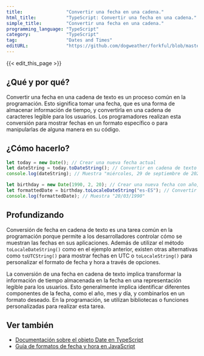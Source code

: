 ```yaml
---
title:                "Convertir una fecha en una cadena."
html_title:           "TypeScript: Convertir una fecha en una cadena."
simple_title:         "Convertir una fecha en una cadena."
programming_language: "TypeScript"
category:             "TypeScript"
tag:                  "Dates and Times"
editURL:              "https://github.com/dogweather/forkful/blob/master/content/es/typescript/converting-a-date-into-a-string.md"
---
```


{{< edit_this_page >}}

## ¿Qué y por qué?

Convertir una fecha en una cadena de texto es un proceso común en la programación. Esto significa tomar una fecha, que es una forma de almacenar información de tiempo, y convertirla en una cadena de caracteres legible para los usuarios. Los programadores realizan esta conversión para mostrar fechas en un formato específico o para manipularlas de alguna manera en su código.

## ¿Cómo hacerlo?

```TypeScript
let today = new Date(); // Crear una nueva fecha actual
let dateString = today.toDateString(); // Convertir en cadena de texto
console.log(dateString); // Muestra "miércoles, 29 de septiembre de 2021"
```

```TypeScript
let birthday = new Date(1990, 2, 20); // Crear una nueva fecha con año, mes y día
let formattedDate = birthday.toLocaleDateString("es-ES"); // Convertir en formato de fecha localizado en español
console.log(formattedDate); // Muestra "20/03/1990"
```

## Profundizando

Conversión de fecha en cadena de texto es una tarea común en la programación porque permite a los desarrolladores controlar cómo se muestran las fechas en sus aplicaciones. Además de utilizar el método `toLocaleDateString()` como en el ejemplo anterior, existen otras alternativas como `toUTCString()` para mostrar fechas en UTC o `toLocaleString()` para personalizar el formato de fecha y hora a través de opciones.

La conversión de una fecha en cadena de texto implica transformar la información de tiempo almacenada en la fecha en una representación legible para los usuarios. Esto generalmente implica identificar diferentes componentes de la fecha, como el año, mes y día, y combinarlos en un formato deseado. En la programación, se utilizan bibliotecas o funciones personalizadas para realizar esta tarea.

## Ver también

- [Documentación sobre el objeto Date en TypeScript](https://www.typescriptlang.org/docs/handbook/release-notes/typescript-1-5.html#date-object)
- [Guía de formatos de fecha y hora en JavaScript](https://developer.mozilla.org/es/docs/Web/JavaScript/Referencia/Objetos_globales/Date/toLocaleDateString)